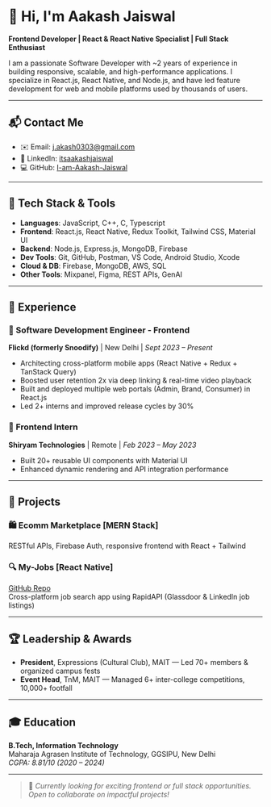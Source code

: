 # 👋 Hi, I'm Aakash Jaiswal

**Frontend Developer | React & React Native Specialist | Full Stack Enthusiast**

I am a passionate Software Developer with ~2 years of experience in building responsive, scalable, and high-performance applications. I specialize in React.js, React Native, and Node.js, and have led feature development for web and mobile platforms used by thousands of users.

---

## 📬 Contact Me

- ✉️ Email: [j.akash0303@gmail.com](mailto:j.akash0303@gmail.com)
- 🔗 LinkedIn: [itsaakashjaiswal](https://www.linkedin.com/in/itsaakashjaiswal/)
- 💻 GitHub: [I-am-Aakash-Jaiswal](https://github.com/I-am-Aakash-Jaiswal)

---

## 🔧 Tech Stack & Tools

- **Languages**: JavaScript, C++, C, Typescript
- **Frontend**: React.js, React Native, Redux Toolkit, Tailwind CSS, Material UI
- **Backend**: Node.js, Express.js, MongoDB, Firebase
- **Dev Tools**: Git, GitHub, Postman, VS Code, Android Studio, Xcode
- **Cloud & DB**: Firebase, MongoDB, AWS, SQL
- **Other Tools**: Mixpanel, Figma, REST APIs, GenAI

---

## 💼 Experience

### 🔹 Software Development Engineer - Frontend  
**Flickd (formerly Snoodify)** | New Delhi | *Sept 2023 – Present*  
- Architecting cross-platform mobile apps (React Native + Redux + TanStack Query)
- Boosted user retention 2x via deep linking & real-time video playback
- Built and deployed multiple web portals (Admin, Brand, Consumer) in React.js
- Led 2+ interns and improved release cycles by 30%

### 🔹 Frontend Intern  
**Shiryam Technologies** | Remote | *Feb 2023 – May 2023*  
- Built 20+ reusable UI components with Material UI
- Enhanced dynamic rendering and API integration performance

---

## 🚀 Projects

### 🛍️ Ecomm Marketplace [MERN Stack]  
RESTful APIs, Firebase Auth, responsive frontend with React + Tailwind

### 🔍 My-Jobs [React Native]  
[GitHub Repo](https://github.com/I-am-Aakash-Jaiswal/MyJobs-React_Native)  
Cross-platform job search app using RapidAPI (Glassdoor & LinkedIn job listings)

---

## 🏆 Leadership & Awards

- **President**, Expressions (Cultural Club), MAIT — Led 70+ members & organized campus fests
- **Event Head**, TnM, MAIT — Managed 6+ inter-college competitions, 10,000+ footfall

---

## 🎓 Education

**B.Tech, Information Technology**  
Maharaja Agrasen Institute of Technology, GGSIPU, New Delhi  
*CGPA: 8.81/10 (2020 – 2024)*

---


> 📌 *Currently looking for exciting frontend or full stack opportunities. Open to collaborate on impactful projects!*
